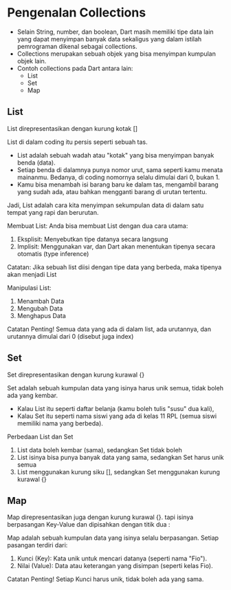 # Pengenalan Collections

- Selain String, number, dan boolean, Dart masih memiliki tipe data lain yang dapat menyimpan banyak data sekaligus yang dalam istilah pemrograman dikenal sebagai collections.
- Collections merupakan sebuah objek yang bisa menyimpan kumpulan objek lain.
- Contoh collections pada Dart antara lain:
  * List
  * Set
  * Map

## List
List direpresentasikan dengan kurung kotak []

List di dalam coding itu persis seperti sebuah tas.
- List adalah sebuah wadah atau "kotak" yang bisa menyimpan banyak benda (data).
- Setiap benda di dalamnya punya nomor urut, sama seperti kamu menata mainanmu. Bedanya, di coding nomornya selalu dimulai dari 0, bukan 1.
- Kamu bisa menambah isi barang baru ke dalam tas, mengambil barang yang sudah ada, atau bahkan mengganti barang di urutan tertentu.
  
Jadi, List adalah cara kita menyimpan sekumpulan data di dalam satu tempat yang rapi dan berurutan.

Membuat List:
Anda bisa membuat List dengan dua cara utama:
1. Eksplisit: Menyebutkan tipe datanya secara langsung
2. Implisit: Menggunakan var, dan Dart akan menentukan tipenya secara otomatis (type inference)

Catatan: Jika sebuah list diisi dengan tipe data yang berbeda, maka tipenya akan menjadi List<dynamic>


Manipulasi List:
1. Menambah Data
2. Mengubah Data
3. Menghapus Data

Catatan Penting!
Semua data yang ada di dalam list, ada urutannya, dan urutannya dimulai dari 0 (disebut juga index)


## Set 
Set direpresentasikan dengan kurung kurawal {}

Set adalah sebuah kumpulan data yang isinya harus unik semua, tidak boleh ada yang kembar.
- Kalau List itu seperti daftar belanja (kamu boleh tulis "susu" dua kali),
- Kalau Set itu seperti nama siswi yang ada di kelas 11 RPL (semua siswi memiliki nama yang berbeda).

Perbedaan List dan Set
1. List data boleh kembar (sama), sedangkan Set tidak boleh
2. List isinya bisa punya banyak data yang sama, sedangkan Set harus unik semua
3. List menggunakan kurung siku [], sedangkan Set menggunakan kurung kurawal {}


## Map
Map direpresentasikan juga dengan kurung kurawal {}. tapi isinya berpasangan Key-Value dan dipisahkan dengan titik dua :

Map adalah sebuah kumpulan data yang isinya selalu berpasangan. Setiap pasangan terdiri dari:
1. Kunci (Key): Kata unik untuk mencari datanya (seperti nama "Fio").
2. Nilai (Value): Data atau keterangan yang disimpan (seperti kelas Fio).

Catatan Penting!
Setiap Kunci harus unik, tidak boleh ada yang sama.